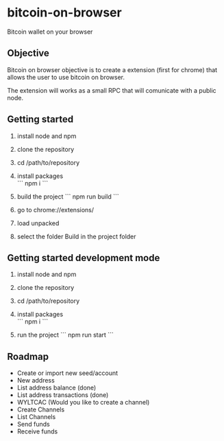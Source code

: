 # bitcoin-on-browser
Bitcoin wallet on your browser

## Objective

Bitcoin on browser objective is to create a extension (first for chrome) that allows the user to use bitcoin on browser.

The extension will works as a small RPC that will comunicate with a public node.

## Getting started

1. install node and npm

2. clone the repository

3. cd /path/to/repository

4. install packages  
\``` npm i ```

5. build the project
\``` npm run build ```

6. go to chrome://extensions/

7. load unpacked

8. select the folder Build in the project folder

## Getting started development mode

1. install node and npm

2. clone the repository

3. cd /path/to/repository

4. install packages  
\``` npm i ```

5. run the project
\``` npm run start ```


## Roadmap

- Create or import new seed/account
- New address
- List address balance (done)
- List address transactions (done)
- WYLTCAC (Would you like to create a channel)
- Create Channels
- List Channels
- Send funds
- Receive funds
